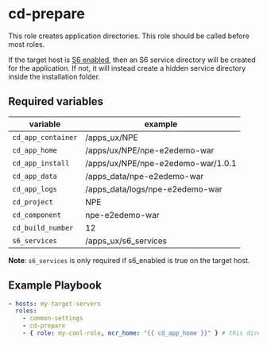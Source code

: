 # cd-prepare

This role creates application directories. This role should be called before most roles.

If the target host is [S6 enabled](../../docs/CONVENTIONS.md), then an S6 service directory will be created for the application. If not, it will instead create a hidden service directory inside the installation folder.

## Required variables

| variable | example |
| -------- | ------- |
| `cd_app_container` | /apps_ux/NPE |
| `cd_app_home` | /apps/ux/NPE/npe-e2edemo-war |
| `cd_app_install` | /apps/ux/NPE/npe-e2edemo-war/1.0.1 |
| `cd_app_data` | /apps_data/npe-e2edemo-war |
| `cd_app_logs` | /apps_data/logs/npe-e2edemo-war |
| `cd_project` | NPE |
| `cd_component` | npe-e2edemo-war |
| `cd_build_number` | 12 |
| `s6_services` | /apps_ux/s6_services |

**Note**: `s6_services` is only required if s6_enabled is true on the target host.

Example Playbook
----------------
```yaml
- hosts: my-target-servers
  roles:
    - common-settings
    - cd-prepare
    - { role: my-cool-role, mcr_home: "{{ cd_app_home }}" } # this directory is guaranteed to exist
```